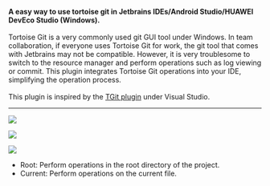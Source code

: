 <strong>A easy way to use tortoise git in Jetbrains IDEs/Android Studio/HUAWEI DevEco Studio (Windows).</strong>
<br/><br/>
Tortoise Git is a very commonly used git GUI tool under Windows. In team collaboration, if everyone uses Tortoise Git for work, the git tool that comes with Jetbrains may not be compatible. However, it is very troublesome to switch to the resource manager and perform operations such as log viewing or commit. This plugin integrates Tortoise Git operations into your IDE, simplifying the operation process.
<br/><br/>
This plugin is inspired by the <a href="https://github.com/sboulema/TGit">TGit plugin</a> under Visual Studio.
<hr>
<p><img src="https://user-images.githubusercontent.com/87792697/138591481-0fe05c15-3f3d-4ce9-916f-35e99f75e63d.png"/></p>
<p><img src="https://user-images.githubusercontent.com/87792697/138591617-32e7c308-617b-4a71-9fe9-f16e0b9b133c.png"/></p>
<p><img src="https://user-images.githubusercontent.com/87792697/138591795-609d23cc-3100-4d0d-b961-2585e9465116.png"/></p>
<ul>
  <li>Root: Perform operations in the root directory of the project.</li>
  <li>Current: Perform operations on the current file.</li>
</ul>
